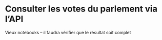 # Consulter les votes du parlement via l’API

Vieux notebooks – il faudra vérifier que le résultat soit complet
